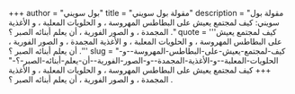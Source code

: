 +++
author = "بول سويني"
title = "مقولة بول سويني"
description = "مقولة بول سويني: كيف لمجتمع يعيش على البطاطس المهروسة ، و الحلويات المعلبة ، و الأغذية المجمدة ، و الصور الفورية ، أن يعلم أبنائه الصبر ؟ ."
quote = '''كيف لمجتمع يعيش على البطاطس المهروسة ، و الحلويات المعلبة ، و الأغذية المجمدة ، و الصور الفورية ، أن يعلم أبنائه الصبر ؟ .''' 
slug = "كيف-لمجتمع-يعيش-على-البطاطس-المهروسة--و-الحلويات-المعلبة--و-الأغذية-المجمدة--و-الصور-الفورية--أن-يعلم-أبنائه-الصبر-؟-"
+++
كيف لمجتمع يعيش على البطاطس المهروسة ، و الحلويات المعلبة ، و الأغذية المجمدة ، و الصور الفورية ، أن يعلم أبنائه الصبر ؟ .
